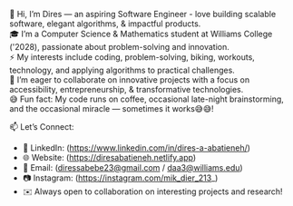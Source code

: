 👋 Hi, I’m Dires — an aspiring Software Engineer - love building scalable software, elegant algorithms, & impactful products.  
🎓 I’m a Computer Science & Mathematics student at Williams College ('2028), passionate about problem-solving and innovation.  
⚡ My interests include coding, problem-solving, biking, workouts, technology, and applying algorithms to practical challenges.  
🤝 I’m eager to collaborate on innovative projects with a focus on accessibility, entrepreneurship, & transformative technologies.  
😅 Fun fact: My code runs on coffee, occasional late-night brainstorming, and the occasional miracle — sometimes it works😅😅!  


📫 Let’s Connect:
- 💼 LinkedIn: (https://www.linkedin.com/in/dires-a-abatieneh/)  
- 🌐 Website: (https://diresabatieneh.netlify.app)  
- 📧 Email: (diressabebe23@gmail.com / daa3@williams.edu)  
- 📷 Instagram: (https://instagram.com/mik_dier_213_)  
- ✉️ Always open to collaboration on interesting projects and research!
